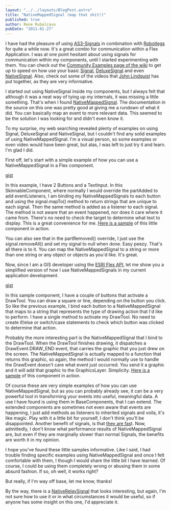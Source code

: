 ```yaml
---
layout: "../../layouts/BlogPost.astro"
title: "NativeMappedSignal (map that shit!)"
published: true
author: Rene Rubalcava
pubDate: "2011-01-27"
---
```


I have had the pleasure of using [AS3-Signals](https://github.com/robertpenner/as3-signals) in combination with [Robotlegs](http://www.robotlegs.org/) for quite a while now. It's a great combo for communication within a Flex Application. I was at one point hesitant about using signals for communication within my components, until I started experimenting with them. You can check out the [Community Examples page of the wiki](https://github.com/robertpenner/as3-signals/wiki/Community-Examples) to get up to speed on how use your basic [Signal](https://github.com/robertpenner/as3-signals/blob/master/src/org/osflash/signals/Signal.as), [DeluxeSignal](https://github.com/robertpenner/as3-signals/blob/master/src/org/osflash/signals/DeluxeSignal.as) and even [NativeSignal](https://github.com/robertpenner/as3-signals/blob/master/src/org/osflash/signals/natives/NativeSignal.as). Also, check out some of the videos that [John Lindquist](http://johnlindquist.com/) has put together, as they are very informative.

I started out using NativeSignal inside my components, but I always felt that although it was a neat way of tying up my internals, it was missing a little something. That's when I found [NativeMappedSignal](https://github.com/robertpenner/as3-signals/blob/master/src/org/osflash/signals/natives/NativeMappedSignal.as). The documentation in the source on this one was pretty good at giving me a rundown of what it did. You can basically map an event to more relevant data. This seemed to be the solution I was looking for and didn't even know it.

To my surprise, my web searching revealed plenty of examples on using Signal, DeluxeSignal and NativeSignal, but I couldn't find any solid examples of using NativeMappedSignal. I'm a visual person, so some examples or even video would have been great, but alas, I was left to just try it and learn. I'm glad I did.

First off, let's start with a simple example of how you can use a NativeMappedSignal in a Flex component.

[gist](https://gist.github.com/odoe/799072)

In this example, I have 2 Buttons and a TextInput. In this SkinnableComponent, where normally I would override the partAdded to add eventListeners, I am binding my NativeMappedSignals to each button and using the signal.mapTo() method to return strings that are unique to each signal. Then the same method is added as a listener to each signal. The method is not aware that an event happened, nor does it care where it came from. There's no need to check the target to determine what text to display. This is a great convenience for me. [Here is a sample](http://www.odoe.net/thelab/flex/nms/simple/index.html) of this little component in action.

You can also see that in the partRemoved() override, I just use the signal.removeAll() and set my signal to null when done. Easy peezy. That's all there is to it. You can map the NativeMappedSignal to a string or more than one string or any object or objects as you'd like. It's great.

Now, since I am a GIS developer using the [ESRI Flex API](http://help.arcgis.com/en/webapi/flex/index.html), let me show you a simplified version of how I use NativeMappedSignals in my current application development.

[gist](https://gist.github.com/odoe/799135)

In this sample component, I have a couple of buttons that activate a DrawTool. You can draw a square or line, depending on the button you click. So like the previous example, I bind each button to a NativeMappedSignal that maps to a string that represents the type of drawing action that I'd like to perform. I have a single method to activate my DrawTool. No need to create if/else or switch/case statements to check which button was clicked to determine that action.

Probably the more interesting part is the NativeMappedSignal that I bind to the DrawTool. When the DrawTool finishes drawing, it dispatches a DrawEvent.DRAW\_END event, that carries the graphic that you just drew on the screen. The NativeMappedSignal is actually mapped to a function that returns this graphic, so again, the method I would normally use to handle the DrawEvent doesn't care what event just occurred. You send it a graphic and it will add that graphic to the GraphicsLayer. Simplicity. [Here is a sample](http://www.odoe.net/thelab/flex/nms/map/index.html) of this component in action.

Of course these are very simple examples of how you can use NativeMappedSignal, but as you can probably already see, it can be a very powerful tool in transforming your events into useful, meaningful data. A use I have found is using them in BaseComponents, that I can extend. The extended components are sometimes not even aware that events are happening, I just add methods as listeners to inherited signals and voila, it's like magic. Play with it a little bit for yourself, I don't think you'll be disappointed. Another benefit of signals, is that [they are fas](https://github.com/robertpenner/as3-signals/wiki/Performance)t. Now, admittedly, I don't know what performance results of NativeMappedSignal are, but even if they are marginally slower than normal Signals, the benefits are worth it in my opinion.

I hope you've found these little samples informative. Like I said, I had trouble finding specific examples using NativeMappedSignal and once I felt comfortable with them, I though I would share the little bit I have learned. Of course, I could be using them completely wrong or abusing them in some absurd fashion. If so, oh well, it works right?

But really, if I'm way off base, let me know, thanks!

By the way, there is a [NativeRelaySignal](https://github.com/robertpenner/as3-signals/blob/master/src/org/osflash/signals/natives/NativeRelaySignal.as) that looks interesting, but again, I'm not sure how to use it or in what circumstances it would be useful, so if anyone has some insight on this one, I'd appreciate it.
